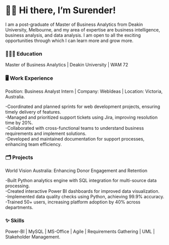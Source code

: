 # 👋🏻 Hi there, I’m Surender!

I am a post-graduate of Master of Business Analytics from Deakin University, Melbourne, and my area of expertise are business intelligence, business analysis, and data analysis. I am open to all the exciting opportunities through which I can learn more and grow more.  

### 🧑🏻‍🎓 Education
Master of Business Analytics | Deakin University | WAM 72

### 🖥️ Work Experience

Position: Business Analyst Intern | Company: WebIdeas | Location: Victoria, Australia.   

-Coordinated and planned sprints for web development projects, ensuring timely delivery of features.  
-Managed and prioritized support tickets using Jira, improving resolution time by 20%.  
-Collaborated with cross-functional teams to understand business requirements and implement solutions.  
-Developed and maintained documentation for support processes, enhancing team efficiency.  

### 🗂️ Projects
World Vision Australia: Enhancing Donor Engagement and Retention

-Built Python analytics engine with SQL integration for multi-source data processing.  
-Created interactive Power BI dashboards for improved data visualization.  
-Implemented data quality checks using Python, achieving 99.9% accuracy.  
-Trained 50+ users, increasing platform adoption by 40% across departments. 

### ✨ Skills

Power-BI | MySQL | MS-Office | Agile | Requirements Gathering | UML | Stakeholder Management.
